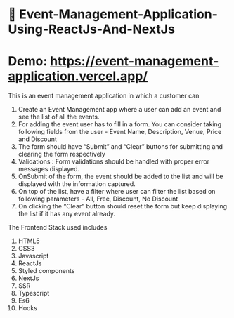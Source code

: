 # 🎉 Event-Management-Application-Using-ReactJs-And-NextJs

# Demo: https://event-management-application.vercel.app/


This is an event management application in which a customer can 

1. Create an Event Management app where a user can add an event and see the list of all the events.  
2. For adding the event user has to fill in a form. You can consider taking following fields from the user - Event Name, Description, Venue, Price and Discount  
3. The form should have “Submit” and “Clear” buttons for submitting and clearing the form respectively  
4. Validations : Form validations should be handled with proper error messages displayed.  
5. OnSubmit of the form, the event should be added to the list and will be displayed with the information captured.  
6. On top of the list, have a filter where user can filter the list based on following parameters - All, Free, Discount, No Discount  
7. On clicking the “Clear” button should reset the form but keep displaying the list if it has any event already.

The Frontend Stack used includes

1. HTML5
2. CSS3
3. Javascript
4. ReactJs
6. Styled components
7. NextJs
8. SSR
9. Typescript
10. Es6
11. Hooks






